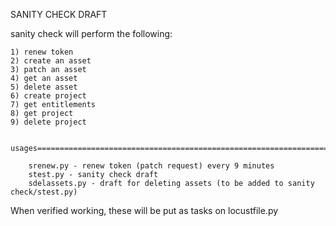 SANITY CHECK DRAFT

sanity check will perform the following:

    1) renew token
    2) create an asset
    3) patch an asset
    4) get an asset
    5) delete asset
    6) create project
    7) get entitlements
    8) get project
    9) delete project


    usages==============================================================================

        srenew.py - renew token (patch request) every 9 minutes
        stest.py - sanity check draft
        sdelassets.py - draft for deleting assets (to be added to sanity check/stest.py)


When verified working, these will be put as tasks on locustfile.py
